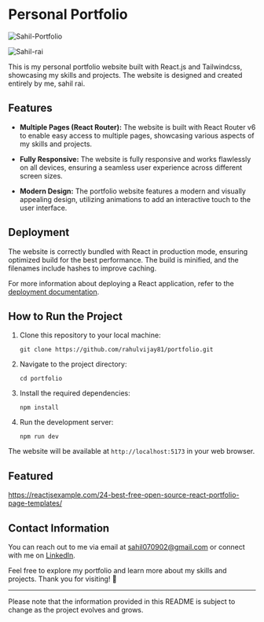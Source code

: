 # Personal Portfolio

![Sahil-Portfolio](https://user-images.githubusercontent.com/118264222/224553983-d0782a0a-7fb0-479e-a491-c7124b286d03.png)

![Sahil-rai](https://github.com/sahilrai100/portfolio/Assets/118264222/a01b51ac-3908-4f70-9a02-5fdaecf570fc)

This is my personal portfolio website built with React.js and Tailwindcss, showcasing my skills and projects. The website is designed and created entirely by me, sahil rai.

## Features

- **Multiple Pages (React Router):** The website is built with React Router v6 to enable easy access to multiple pages, showcasing various aspects of my skills and projects.

- **Fully Responsive:** The website is fully responsive and works flawlessly on all devices, ensuring a seamless user experience across different screen sizes.

- **Modern Design:** The portfolio website features a modern and visually appealing design, utilizing animations to add an interactive touch to the user interface.

## Deployment

The website is correctly bundled with React in production mode, ensuring optimized build for the best performance. The build is minified, and the filenames include hashes to improve caching.

For more information about deploying a React application, refer to the [deployment documentation](https://facebook.github.io/create-react-app/docs/deployment).

## How to Run the Project

1. Clone this repository to your local machine:
   ```
   git clone https://github.com/rahulvijay81/portfolio.git
   ```

2. Navigate to the project directory:
   ```
   cd portfolio
   ```

3. Install the required dependencies:
   ```
   npm install
   ```

4. Run the development server:
   ```
   npm run dev
   ```

The website will be available at `http://localhost:5173` in your web browser.

## Featured 

https://reactjsexample.com/24-best-free-open-source-react-portfolio-page-templates/

## Contact Information

You can reach out to me via email at [sahil070902@gmail.com](mailto:sahil070902@gmail.com) or connect with me on [LinkedIn](https://www.linkedin.com/in/sahil-rai-495baa239//).

Feel free to explore my portfolio and learn more about my skills and projects. Thank you for visiting! 🙏

---

Please note that the information provided in this README is subject to change as the project evolves and grows.
